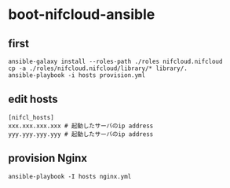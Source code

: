 # boot-nifcloud-ansible

## first

```
ansible-galaxy install --roles-path ./roles nifcloud.nifcloud
cp -a ./roles/nifcloud.nifcloud/library/* library/.
ansible-playbook -i hosts provision.yml
```

## edit hosts

```
[nifcl_hosts]
xxx.xxx.xxx.xxx # 起動したサーバのip address
yyy.yyy.yyy.yyy # 起動したサーバのip address
```

## provision Nginx

```
ansible-playbook -I hosts nginx.yml
```

